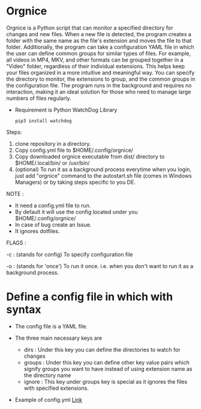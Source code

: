 # Orgnice
Orgnice is a Python script that can monitor a specified directory for changes and new files. When a new file is detected, the program creates a folder with the same name as the file's extension and moves the file to that folder. Additionally, the program can take a configuration YAML file in which the user can define common groups for similar types of files. For example, all videos in MP4, MKV, and other formats can be grouped together in a "Video" folder, regardless of their individual extensions. This helps keep your files organized in a more intuitive and meaningful way. You can specify the directory to monitor, the extensions to group, and the common groups in the configuration file. The program runs in the background and requires no interaction, making it an ideal solution for those who need to manage large numbers of files regularly.

* Requirement is Python WatchDog Library

    `pip3 install watchdog`

Steps:

1. clone repository in a directory.
2. Copy config.yml file to $HOME/.config/orgnice/
3. Copy downloaded orgnice executable from dist/ directory to $HOME/.local/bin/ or /usr/bin/
4. (optional) To run it as a background process everytime when you login, just add "orgnice" command to the autostart.sh file (comes in Windows Managers) or by taking steps specific to you DE.

NOTE :
* It need a config.yml file to run.
* By default it will use the config located under you $HOME/.config/orgnice/
* In case of bug create an Issue.
* It ignores dotfiles.

FLAGS :

-c  : (stands for config) To specify configuration file

-o  : (stands for 'once') To run it once. i.e. when you don't want to run it as a background process.


# Define a config file in which with syntax
* The config file is a YAML file.
* The three main necessary keys are 
    - dirs : Under this key you can define the directories to watch for changes
    - groups : Under this key you can define other key value pairs which signify groups you want to have instead of using extension name as the directory name
    - ignore : This key under groups key is special as it ignores the files with specified extensions.

* Example of config.yml
[Link](https://github.com/Ethan0456/orgnice/blob/main/config.yml)
